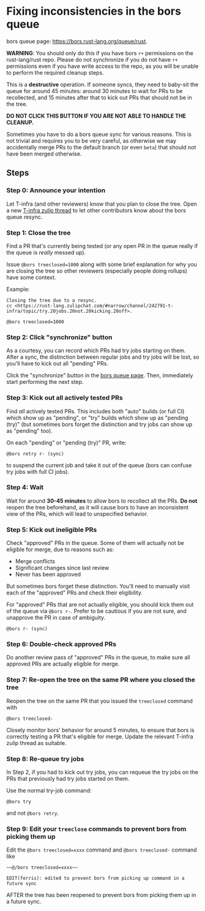 # Fixing inconsistencies in the bors queue

bors queue page: <https://bors.rust-lang.org/queue/rust>.

<div class="warning">

**WARNING**: You should only do this if you have bors `r+` permissions on the
rust-lang/rust repo. Please do not synchronize if you do not have `r+` permissions
even if you have write access to the repo, as you will be unable to perform the
required cleanup steps.

This is a **destructive** operation. If someone syncs, they need to
baby-sit the queue for around 45 minutes: around 30 minutes to wait for PRs to
be recollected, and 15 minutes after that to kick out PRs that should not be in
the tree.

**DO NOT CLICK THIS BUTTON IF YOU ARE NOT ABLE TO HANDLE THE CLEANUP.**

</div>

Sometimes you have to do a bors queue sync for various reasons. This is not
trivial and requires you to be very careful, as otherwise we may accidentally
merge PRs to the default branch (or even `beta`) that should not have been merged
otherwise.

## Steps

### Step 0: Announce your intention

Let T-infra (and other reviewers) know that you plan to close the tree. Open a
new [T-infra zulip
thread](https://rust-lang.zulipchat.com/#narrow/channel/242791-t-infra) to let
other contributors know about the bors queue resync.

### Step 1: Close the tree

Find a PR that's currently being tested (or any open PR in the queue really if
the queue is *really* messed up).

Issue `@bors treeclosed=1000` along with some brief explanation for why you are
closing the tree so other reviewers (especially people doing rollups) have some
context.

Example:

```text
Closing the tree due to a resync.
cc <https://rust-lang.zulipchat.com/#narrow/channel/242791-t-infra/topic/try.20jobs.20not.20kicking.20off>.

@bors treeclosed=1000
```

### Step 2: Click "synchronize" button

As a courtesy, you can record which PRs had try jobs starting on them. After a
sync, the distinction between regular jobs and try jobs will be lost, so you'll
have to kick out all "pending" PRs.

Click the "synchronize" button in the [bors queue page][bors-queue]. Then,
immediately start performing the next step.

### Step 3: Kick out all actively tested PRs

Find *all* actively tested PRs. This includes both "auto" builds (or full CI)
which show up as "pending", or "try" builds which show up as "pending (try)"
(but sometimes bors forget the distinction and try jobs can show up as "pending"
too).

On each "pending" or "pending (try)" PR, write:

```text
@bors retry r- (sync)
```

to suspend the current job and take it out of the queue (bors can confuse try
jobs with full CI jobs).

### Step 4: Wait

Wait for around **30-45 minutes** to allow bors to recollect all the PRs. **Do
not** reopen the tree beforehand, as it will cause bors to have an inconsistent
view of the PRs, which will lead to unspecified behavior.

### Step 5: Kick out ineligible PRs

Check "approved" PRs in the queue. Some of them will actually not be eligible
for merge, due to reasons such as:

- Merge conflicts
- Significant changes since last review
- Never has been approved

But sometimes bors forget these distinction. You'll need to manually visit each
of the "approved" PRs and check their eligibility.

For "approved" PRs that are not actually eligible, you should kick them out of
the queue via `@bors r-`. Prefer to be cautious if you are not sure, and
unapprove the PR in case of ambiguity.

```text
@bors r- (sync)
```

### Step 6: Double-check approved PRs

Do another review pass of "approved" PRs in the queue, to make sure all approved
PRs are actually eligible for merge.

### Step 7: Re-open the tree on the same PR where you closed the tree

Reopen the tree on the same PR that you issued the `treeclosed` command with

```text
@bors treeclosed-
```

Closely monitor bors' behavior for around 5 minutes, to ensure that bors is
correctly testing a PR that's eligible for merge. Update the relevant T-infra
zulip thread as suitable.

### Step 8: Re-queue try jobs

In Step 2, if you had to kick out try jobs, you can requeue the try jobs on the
PRs that previously had try jobs started on them.

Use the normal try-job command:

```text
@bors try
```

and not `@bors retry`.

### Step 9: Edit your `treeclose` commands to prevent bors from picking them up

Edit the `@bors treeclosed=xxxx` command and `@bors treeclosed-` command like

```text
~~@/bors treeclosed=xxxx~~

EDIT(ferris): edited to prevent bors from picking up command in a future sync
```

AFTER the tree has been reopened to prevent bors from picking them up in a
future sync.

[bors-queue]: https://bors.rust-lang.org/queue/rust
